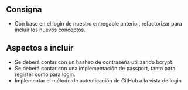 ## Consigna

- Con base en el login de nuestro entregable anterior, refactorizar para incluir los nuevos conceptos.

## Aspectos a incluir

- Se deberá contar con un hasheo de contraseña utilizando bcrypt
- Se deberá contar con una implementación de passport, tanto para register como para login.
- Implementar el método de autenticación de GitHub a la vista de login